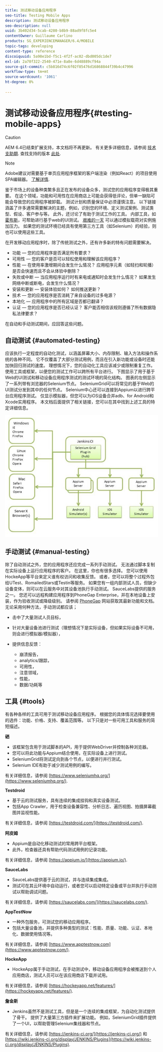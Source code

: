 ```yaml
---
title: 测试移动设备应用程序
seo-title: Testing Mobile Apps
description: 测试移动设备应用程序
seo-description: null
uuid: 3b402d34-5cab-4280-b8b9-88ad9f8fc5e4
contentOwner: Guillaume Carlino
products: SG_EXPERIENCEMANAGER/6.4/MOBILE
topic-tags: developing
content-type: reference
discoiquuid: 5a98e1bd-f5c1-4f2f-ac02-dbd005dc1de7
exl-id: 2a70f322-2540-471e-8a8e-6d48889cf94a
source-git-commit: c5b816d74c6f02f85476d16868844f39b4c47996
workflow-type: tm+mt
source-wordcount: '1061'
ht-degree: 0%

---
```


# 测试移动设备应用程序{#testing-mobile-apps}

>[!CAUTION]
>
>AEM 6.4已结束扩展支持，本文档将不再更新。 有关更多详细信息，请参阅 [技术支助期](https://helpx.adobe.com/cn/support/programs/eol-matrix.html). 查找支持的版本 [此处](https://experienceleague.adobe.com/docs/).

>[!NOTE]
>
>Adobe建议对需要基于单页应用程序框架的客户端渲染（例如React）的项目使用SPA编辑器。 [了解详情](/help/sites-developing/spa-overview.md).

鉴于市场上的设备种类繁多且正在发布的设备众多，测试您的应用程序变得极其重要。 在这个领域，功能和可用性在应用商店上可能会获得低评论，但单一缺陷可能会导致您的应用程序被卸载。 测试计划和质量保证中必须谨慎注意。 以下链接涵盖了许多通常需要解决的主题，例如，识别您的环境、定义测试案例、测试类型、假设、客户参与等。 此外，还讨论了有助于测试工作的工具。 内部工具，如 [霍布斯](/help/sites-developing/hobbes.md)，可帮助进行基于web的UI测试。 [艰难的一天](/help/sites-developing/tough-day.md) 可以通过模拟载荷对实例施加压力。 如果您的测试环境已经具有使用第三方工具（如Selenium）的经验，则也可以使用这些工具。

在开发移动应用程序时，除了传统测试之外，还有许多新的特有问题需要解决。

* 功能 — 您的应用程序是否满足所有要求？
* 可用性 — 您的客户是否可以轻松使用和理解该应用程序？
* 性能 — 在使用率激增期间会发生什么情况？ 应用程序元素（如轻扫和轮播）是否会快速而且不会从体验中删除？
* 失败或中断 — 当应用程序运行时有来电或通知时会发生什么情况？ 如果发生网络中断或断电，会发生什么情况？
* 安装和更新 — 安装体验如何？ 如何推送更新？
* 技术 — 您的应用程序是否消耗了来自设备的过多电源？
* 本地化 — 应用程序中的所有区域是否都已翻译？
* 认证 — 您的应用程序是否已经认证？ 客户能否相信该规则遵循了所有数据隐私法律要求？

在自动和手动测试期间，应回答这些问题。

## 自动测试 {#automated-testing}

应该执行一定程度的自动化测试，以涵盖屏幕大小、内存限制、输入方法和操作系统的各种不同。 它不仅覆盖了大部分测试用例，而且在引入新功能或设备时还能加快回归测试的速度。 理想情况下，您的自动化工具应该减少或限制重复工作。 使用工具或框架，以便您的测试工作可以跨所有平台进行。 下图显示了用于基于Web的UI测试和移动设备应用程序测试的测试环境的简化结构。 图表的左侧显示了一系列带有浏览器的Selenium节点。 SeleniumGrid可以将常见的基于Web的UI测试分发到其中的任何节点。 Selenium中心还可以连接到Appium以进行跨平台应用程序测试。 仅显示模拟器，但您可以为iOS设备合并adb、for Android和Xcode实用程序。 本文档后面提供了相关链接，您可以在其中找到上述工具的特定详细信息。

![chlimage_1](assets/chlimage_1.jpeg)

## 手动测试 {#manual-testing}

除了自动测试之外，您的应用程序还应完成一系列手动测试。 无法通过脚本复制在实际设备上运行应用程序的客户。 在这里，你也有很多选择。 您可以使用HockeApp等平台来定义谁有权访问和收集反馈。 或者，您可以将整个过程外包给UTest、RomailedStars或Testin等服务。 如果您有一组内部测试人员，但缺少设备变体，则可以在云服务中对其设备池执行手动测试。 SauceLabs提供的服务之一。 您还可以远程构建应用程序到PhoneGap Enterprise，并在本地设备上安装，作为验收测试或降级级别。 请参阅 [PhoneGap](https://phonegap.com/) 网站获取其最新功能和文档。 无论采用何种方法，手动测试都应该；

* 击中了大量测试人员目标，
* 针对大量设备池进行测试（理想情况下是实际设备，但如果实际设备不可用，则会进行模拟器/模拟器），
* 提供信息反馈：

   * 崩溃报告，
   * analytics/跟踪，
   * 可用性，
   * 注意领域，
   * 性能，
   * 数据/功耗等

## 工具 {#tools}

有各种各样的工具可用于测试移动设备应用程序。 根据您的具体情况选择要使用的选件：功能、价格、支持、覆盖范围等。 以下只是对一些可用工具和服务的简短描述。

**硒**

* 该框架包含用于测试脚本的API，用于提供WebDriver并控制各种浏览器。
* 您可以将此功能与Appium结合使用，在实际设备上进行测试。
* SeleniumGrid将测试定向到各个节点，以便进行并行测试。
* Selenium IDE有助于减少测试用例的编写。

有关详细信息，请参阅 [https://www.seleniumhq.org/](https://www.seleniumhq.org/).

**Testdroid**

* 基于云的测试服务，具有连续的集成挂钩和真实设备测试。
* 包括App Crawler，用于检查设备兼容性、分析日志、遍历视图、拍摄屏幕截图并监视性能。

有关详细信息，请参阅 [https://testdroid.com/](https://testdroid.com/).

**阿皮姆**

* Appium是自动化移动测试的常用跨平台框架。
* 此外，检查器还具有帮助代码测试用例的记录功能。

有关详细信息，请参阅 [https://appium.io/](https://appium.io/).

**SauceLabs**

* SauceLabs提供基于云的测试，并与连续集成集成。
* 测试可在其云环境中自动运行，或者您可以启动特定设备或平台并执行手动测试以帮助调试问题。

有关详细信息，请参阅 [https://saucelabs.com/](https://saucelabs.com/).

**AppTestNow**

* 一种外包服务，可测试您的移动应用程序。
* 包括大量设备池，并提供多种类型的测试：性能、质量、功能、认证、本地化、数据使用情况等。

有关详细信息，请参阅 [https://www.apptestnow.com](https://www.apptestnow.com/).

**HockeApp**

* HockeApp属于手动测试，在手动测试中，移动设备应用程序会被推送到个人应用商店，测试人员可以在该应用商店下载并试用。

有关详细信息，请参阅 [https://hockeyapp.net/features/](https://hockeyapp.net/features/).

**詹金斯**

* Jenkins虽然不是测试工具，但是是一个连续的集成框架，为自动化测试提供了骨干。 提供了大量第三方插件来扩展功能。 例如，SeleniumGrid插件提供了一个UI，以帮助管理Selenium集线器和节点。

有关详细信息，请参阅 [https://jenkins-ci.org/](https://jenkins-ci.org/) 和 [https://wiki.jenkins-ci.org/display/JENKINS/Plugins](https://wiki.jenkins-ci.org/display/JENKINS/Plugins).
